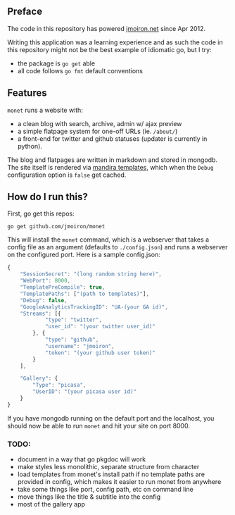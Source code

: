## Preface

The code in this repository has powered [jmoiron.net](http://jmoiron.net)
since Apr 2012.

Writing this application was a learning experience and as such the code in this
repository might not be the best example of idiomatic go, but I try:

 * the package is `go get` able
 * all code follows `go fmt` default conventions

## Features

`monet` runs a website with:

* a clean blog with search, archive, admin w/ ajax preview
* a simple flatpage system for one-off URLs (ie. `/about/`)
* a front-end for twitter and github statuses (updater is currently in python).

The blog and flatpages are written in markdown and stored in mongodb.  The site
itself is rendered via [mandira templates](http://jmoiron.github.com/mandira), 
which when the `Debug` configuration option is `false` get cached.

## How do I run this?

First, go get this repos:

    go get github.com/jmoiron/monet

This will install the `monet` command, which is a webserver that takes a config
file as an argument (defaults to `./config.json`) and runs a webserver on the
configured port.  Here is a sample config.json:

```javascript
{
    "SessionSecret": "(long random string here)",
    "WebPort": 8000,
    "TemplatePreCompile": true,
    "TemplatePaths": ["(path to templates)"],
    "Debug": false,
    "GoogleAnalyticsTrackingID": "UA-(your GA id)",
    "Streams": [{
            "type": "twitter",
            "user_id": "(your twitter user_id)"
        }, {
            "type": "github",
            "username": "jmoiron",
            "token": "(your github user token)"
        }
    ],

    "Gallery": {
        "Type": "picasa",
        "UserID": "(your picasa user id)"
    }
}
```

If you have mongodb running on the default port and the localhost, you should
now be able to run `monet` and hit your site on port 8000.

### TODO:

 * document in a way that go pkgdoc will work
 * make styles less monolithic, separate structure from character
 * load templates from monet's install path if no template paths are provided
   in config, which makes it easier to run monet from anywhere
 * take some things like port, config path, etc on command line
 * move things like the title & subtitle into the config
 * most of the gallery app

